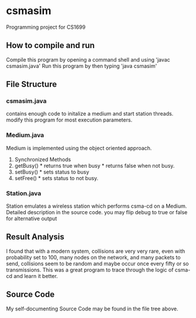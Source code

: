 # csmasim
Programming project for CS1699
## How to compile and run
Compile this program by opening a command shell and using
  'javac csmasim.java'
Run this program by then typing
  'java csmasim'

## File Structure
### csmasim.java
contains enough code to initalize a medium and start station threads. modify this program for most execution parameters.
### Medium.java
Medium is implemented using the object oriented approach.
1. Synchronized Methods  
  2. getBusy()
    * returns true when busy
    * returns false when not busy.  
  2. setBusy()
    * sets status to busy
  2. setFree()
    * sets status to not busy.

### Station.java
Station emulates a wireless station which performs csma-cd on a Medium.
Detailed description in the source code. you may flip debug to true or false for alternative output
## Result Analysis
I found that with a modern system, collisions are very very rare, even with probability set to 100, many nodes on the network, and many packets to send, collisions seem to be random and maybe occur once every fifty or so transmissions. This was a great program to trace through the logic of csma-cd and learn it better.

## Source Code
My self-documenting Source Code may be found in the file tree above.

